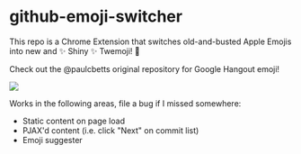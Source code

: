 github-emoji-switcher
===========

This repo is a Chrome Extension that switches old-and-busted Apple Emojis into new and :sparkles: Shiny :sparkles: Twemoji! :rocket:

Check out the @paulcbetts original repository for Google Hangout emoji!

![](http://cl.ly/image/0j2G3Q113l1p/Image%202015-03-09%20at%205.06.28%20pm.png)

Works in the following areas, file a bug if I missed somewhere:

* Static content on page load
* PJAX'd content (i.e. click "Next" on commit list)
* Emoji suggester
